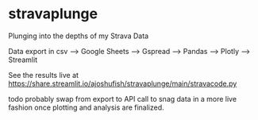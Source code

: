 # stravaplunge
Plunging into the depths of my Strava Data

Data export in csv --> Google Sheets --> Gspread --> Pandas --> Plotly --> Streamlit

See the results live at https://share.streamlit.io/ajoshufish/stravaplunge/main/stravacode.py

todo probably swap from export to API call to snag data in a more live fashion once plotting and analysis are finalized.
